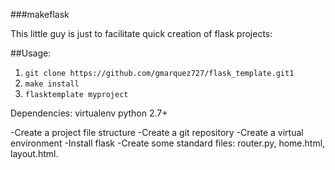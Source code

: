 ###makeflask


This little guy is just to facilitate quick creation of flask projects:

##Usage:

1. `git clone https://github.com/gmarquez727/flask_template.git1`
2. `make install` 
3. `flasktemplate myproject`


Dependencies:
    virtualenv
    python 2.7+

-Create a project file structure
-Create a git repository
-Create a virtual environment
-Install flask
-Create some standard files: router.py, home.html, layout.html.
